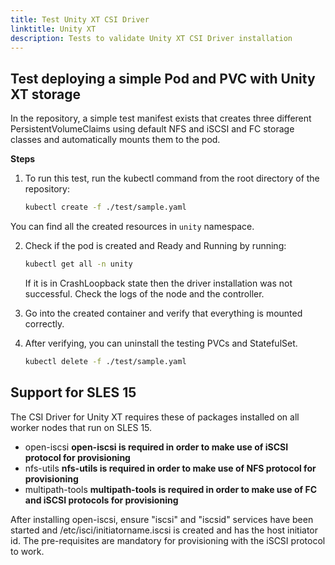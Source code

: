 ```yaml
---
title: Test Unity XT CSI Driver
linktitle: Unity XT
description: Tests to validate Unity XT CSI Driver installation
---
```


## Test deploying a simple Pod and PVC with Unity XT storage
In the repository, a simple test manifest exists that creates three different PersistentVolumeClaims using default NFS and iSCSI and FC storage classes and automatically mounts them to the pod.

**Steps**

1. To run this test, run the kubectl command from the root directory of the repository:
   ```bash
   kubectl create -f ./test/sample.yaml
   ```
You can find all the created resources in `unity` namespace.

2. Check if the pod is created and Ready and Running by running:
   ```bash
   kubectl get all -n unity
   ```
   If it is in CrashLoopback state then the driver installation was not successful. Check the logs of the node and the controller.

3. Go into the created container and verify that everything is mounted correctly.

4. After verifying, you can uninstall the testing PVCs and StatefulSet.
   ```bash
   kubectl delete -f ./test/sample.yaml
   ```

## Support for SLES 15

The CSI Driver for Unity XT requires these of packages installed on all worker nodes that run on SLES 15.

- open-iscsi **open-iscsi is required in order to make use of iSCSI protocol for provisioning**
- nfs-utils **nfs-utils is required in order to make use of NFS protocol for provisioning**
- multipath-tools **multipath-tools is required in order to make use of FC and iSCSI protocols for provisioning**

After installing open-iscsi, ensure "iscsi" and "iscsid" services have been started and /etc/isci/initiatorname.iscsi is created and has the host initiator id. The pre-requisites are mandatory for provisioning with the iSCSI protocol to work.
